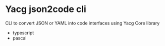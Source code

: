 # Yacg json2code cli

CLI to convert JSON or YAML into code interfaces using Yacg Core library
- typescript
- pascal

